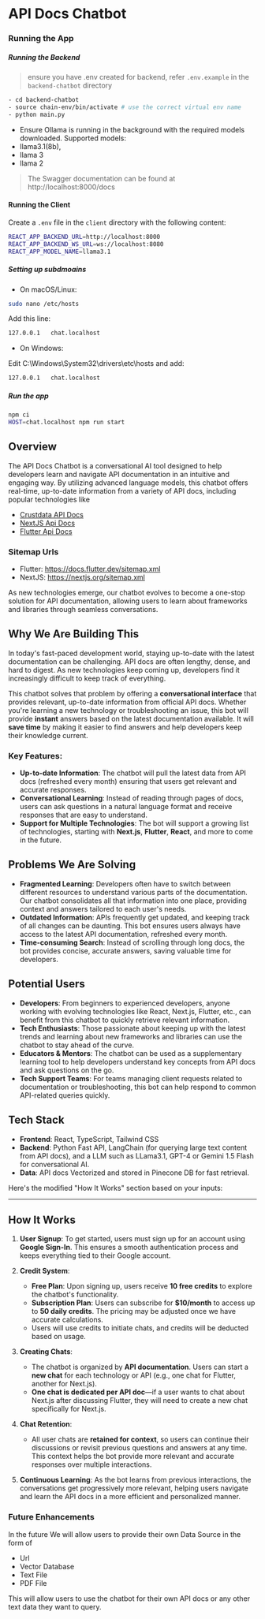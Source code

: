 # API Docs Chatbot

### Running the App

##### Running the Backend

> ensure you have .env created for backend, refer `.env.example` in the `backend-chatbot` directory

```bash
- cd backend-chatbot
- source chain-env/bin/activate # use the correct virtual env name
- python main.py
```

- Ensure Ollama is running in the background with the required models downloaded.
  Supported models:
- llama3.1(8b),
- llama 3
- llama 2

> The Swagger documentation can be found at http://localhost:8000/docs

#### Running the Client

Create a `.env` file in the `client` directory with the following content:

```bash
REACT_APP_BACKEND_URL=http://localhost:8000
REACT_APP_BACKEND_WS_URL=ws://localhost:8080
REACT_APP_MODEL_NAME=llama3.1
```

##### Setting up subdmoains

- On macOS/Linux:

```bash
sudo nano /etc/hosts
```

Add this line:

```bash
127.0.0.1   chat.localhost
```

- On Windows:

Edit C:\Windows\System32\drivers\etc\hosts and add:

```bash
127.0.0.1   chat.localhost
```

##### Run the app

```bash
npm ci
HOST=chat.localhost npm run start
```

## Overview

The API Docs Chatbot is a conversational AI tool designed to help developers learn and navigate API documentation in an intuitive and engaging way. By utilizing advanced language models, this chatbot offers real-time, up-to-date information from a variety of API docs, including popular technologies like

- [Crustdata API Docs](https://crustdata.notion.site/Crustdata-Discovery-And-Enrichment-API-c66d5236e8ea40df8af114f6d447ab48)
- [NextJS Api Docs](https://nextjs.org/docs)
- [Flutter Api Docs](https://docs.flutter.dev/)

### Sitemap Urls

- Flutter: https://docs.flutter.dev/sitemap.xml
- NextJS: https://nextjs.org/sitemap.xml

As new technologies emerge, our chatbot evolves to become a one-stop solution for API documentation, allowing users to learn about frameworks and libraries through seamless conversations.

## Why We Are Building This

In today's fast-paced development world, staying up-to-date with the latest documentation can be challenging. API docs are often lengthy, dense, and hard to digest. As new technologies keep coming up, developers find it increasingly difficult to keep track of everything.

This chatbot solves that problem by offering a **conversational interface** that provides relevant, up-to-date information from official API docs. Whether you're learning a new technology or troubleshooting an issue, this bot will provide **instant** answers based on the latest documentation available. It will **save time** by making it easier to find answers and help developers keep their knowledge current.

### Key Features:

- **Up-to-date Information**: The chatbot will pull the latest data from API docs (refreshed every month) ensuring that users get relevant and accurate responses.
- **Conversational Learning**: Instead of reading through pages of docs, users can ask questions in a natural language format and receive responses that are easy to understand.
- **Support for Multiple Technologies**: The bot will support a growing list of technologies, starting with **Next.js**, **Flutter**, **React**, and more to come in the future.

## Problems We Are Solving

- **Fragmented Learning**: Developers often have to switch between different resources to understand various parts of the documentation. Our chatbot consolidates all that information into one place, providing context and answers tailored to each user's needs.
- **Outdated Information**: APIs frequently get updated, and keeping track of all changes can be daunting. This bot ensures users always have access to the latest API documentation, refreshed every month.
- **Time-consuming Search**: Instead of scrolling through long docs, the bot provides concise, accurate answers, saving valuable time for developers.

## Potential Users

- **Developers**: From beginners to experienced developers, anyone working with evolving technologies like React, Next.js, Flutter, etc., can benefit from this chatbot to quickly retrieve relevant information.
- **Tech Enthusiasts**: Those passionate about keeping up with the latest trends and learning about new frameworks and libraries can use the chatbot to stay ahead of the curve.
- **Educators & Mentors**: The chatbot can be used as a supplementary learning tool to help developers understand key concepts from API docs and ask questions on the go.
- **Tech Support Teams**: For teams managing client requests related to documentation or troubleshooting, this bot can help respond to common API-related queries quickly.

## Tech Stack

- **Frontend**: React, TypeScript, Tailwind CSS
- **Backend**: Python Fast API, LangChain (for querying large text content from API docs), and a LLM such as LLama3.1, GPT-4 or Gemini 1.5 Flash for conversational AI.
- **Data**: API docs Vectorized and stored in Pinecone DB for fast retrieval.

Here's the modified "How It Works" section based on your inputs:

---

## How It Works

1. **User Signup**: To get started, users must sign up for an account using **Google Sign-In**. This ensures a smooth authentication process and keeps everything tied to their Google account.

2. **Credit System**:

   - **Free Plan**: Upon signing up, users receive **10 free credits** to explore the chatbot's functionality.
   - **Subscription Plan**: Users can subscribe for **$10/month** to access up to **50 daily credits**. The pricing may be adjusted once we have accurate calculations.
   - Users will use credits to initiate chats, and credits will be deducted based on usage.

3. **Creating Chats**:

   - The chatbot is organized by **API documentation**. Users can start a **new chat** for each technology or API (e.g., one chat for Flutter, another for Next.js).
   - **One chat is dedicated per API doc**—if a user wants to chat about Next.js after discussing Flutter, they will need to create a new chat specifically for Next.js.

4. **Chat Retention**:

   - All user chats are **retained for context**, so users can continue their discussions or revisit previous questions and answers at any time. This context helps the bot provide more relevant and accurate responses over multiple interactions.

5. **Continuous Learning**: As the bot learns from previous interactions, the conversations get progressively more relevant, helping users navigate and learn the API docs in a more efficient and personalized manner.

### Future Enhancements

In the future We will allow users to provide their own Data Source in the form of

- Url
- Vector Database
- Text File
- PDF File

This will allow users to use the chatbot for their own API docs or any other text data they want to query.
